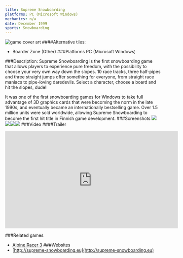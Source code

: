 ```yaml
---
title: Supreme Snowboarding
platforms: PC (Microsoft Windows)
mechanics: n/a
date: December 1999
sports: Snowboarding
---
```

![game cover art](//images.igdb.com/igdb/image/upload/t_cover_big/uhtmhqsy8epn8zawppnm.jpg "Logo Title Text 1")
####Alternative tiles:
* Boarder Zone (Other)
###Platforms
PC (Microsoft Windows)

###Description:
Supreme Snowboarding is the first snowboarding game that allows players to experience pure freedom, with the possibility to choose your very own way down the slopes. 10 race tracks, three half-pipes and three straight jumps offer something for everyone, from straight race maniacs to pipe-loving daredevils. Select a character, choose a board and hit the slopes, dude! 
 
It was one of the first snowboarding games for Windows to take full advantage of 3D graphics cards that were becoming the norm in the late 1990s, and eventually became an internationally bestselling game. Over 1.5 million units were sold worldwide, allowing Supreme Snowboarding to become the first hit title in Finnish game development.
###Screenshots
<a target="_blank" rel="noopener noreferrer" href="//images.igdb.com/igdb/image/upload/t_cover_big/gamxytfv10vzk98hfrej.jpg"><img src="//images.igdb.com/igdb/image/upload/t_thumb/gamxytfv10vzk98hfrej.jpg"/></a><a target="_blank" rel="noopener noreferrer" href="//images.igdb.com/igdb/image/upload/t_cover_big/yhrtkzinzpmn6bejnaws.jpg"><img src="//images.igdb.com/igdb/image/upload/t_thumb/yhrtkzinzpmn6bejnaws.jpg"/></a><a target="_blank" rel="noopener noreferrer" href="//images.igdb.com/igdb/image/upload/t_cover_big/uiiwxc2ptsifjuthglsc.jpg"><img src="//images.igdb.com/igdb/image/upload/t_thumb/uiiwxc2ptsifjuthglsc.jpg"/></a><a target="_blank" rel="noopener noreferrer" href="//images.igdb.com/igdb/image/upload/t_cover_big/mliwnywqopbm5rd0i4wg.jpg"><img src="//images.igdb.com/igdb/image/upload/t_thumb/mliwnywqopbm5rd0i4wg.jpg"/></a>
###Video
####Trailer

<iframe width="560" height="315" src="https://www.youtube.com/embed/c13sj0ssV0c" frameborder="0" allowfullscreen></iframe>

###Related games
* [Alpine Racer 3](/games/alpine-racer-3-68269/)
###Websites
* [http://supreme-snowboarding.eu](http://supreme-snowboarding.eu)
